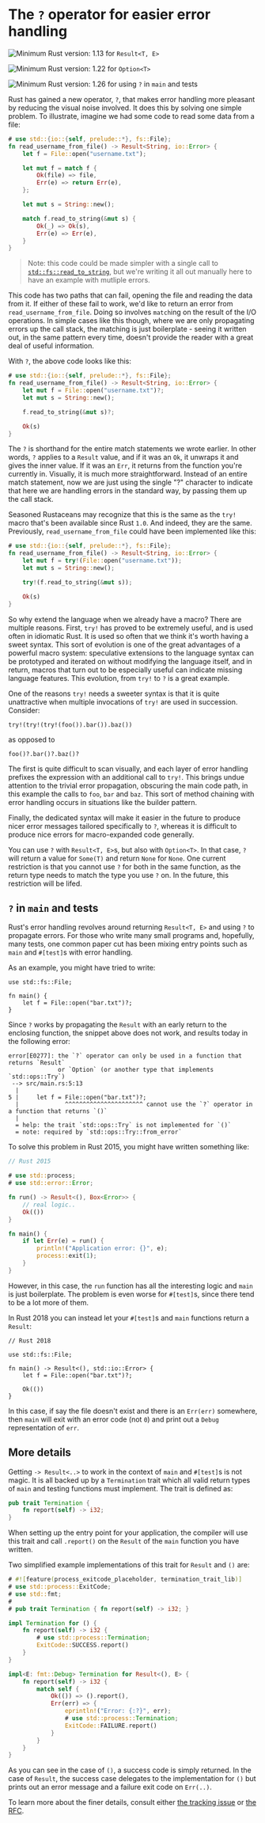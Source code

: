 # The `?` operator for easier error handling

![Minimum Rust version: 1.13](https://img.shields.io/badge/Minimum%20Rust%20Version-1.13-brightgreen.svg) for `Result<T, E>`

![Minimum Rust version: 1.22](https://img.shields.io/badge/Minimum%20Rust%20Version-1.22-brightgreen.svg) for `Option<T>`

![Minimum Rust version: 1.26](https://img.shields.io/badge/Minimum%20Rust%20Version-1.26-brightgreen.svg) for using `?` in `main` and tests

Rust has gained a new operator, `?`, that makes error handling more pleasant
by reducing the visual noise involved. It does this by solving one simple
problem. To illustrate, imagine we had some code to read some data from a
file:

```rust
# use std::{io::{self, prelude::*}, fs::File};
fn read_username_from_file() -> Result<String, io::Error> {
    let f = File::open("username.txt");

    let mut f = match f {
        Ok(file) => file,
        Err(e) => return Err(e),
    };

    let mut s = String::new();

    match f.read_to_string(&mut s) {
        Ok(_) => Ok(s),
        Err(e) => Err(e),
    }
}
```

> Note: this code could be made simpler with a single call to
> [`std::fs::read_to_string`](https://doc.rust-lang.org/stable/std/fs/fn.read_to_string.html),
> but we're writing it all out manually here to have an example with mutliple
> errors.

This code has two paths that can fail, opening the file and reading the data
from it. If either of these fail to work, we'd like to return an error from
`read_username_from_file`. Doing so involves `match`ing on the result of the
I/O operations. In simple cases like this though, where we are only
propagating errors up the call stack, the matching is just boilerplate -
seeing it written out, in the same pattern every time, doesn't provide the
reader with a great deal of useful information.

With `?`, the above code looks like this:

```rust
# use std::{io::{self, prelude::*}, fs::File};
fn read_username_from_file() -> Result<String, io::Error> {
    let mut f = File::open("username.txt")?;
    let mut s = String::new();

    f.read_to_string(&mut s)?;

    Ok(s)
}
```

The `?` is shorthand for the entire match statements we wrote earlier. In
other words, `?` applies to a `Result` value, and if it was an `Ok`, it
unwraps it and gives the inner value. If it was an `Err`, it returns from the
function you're currently in. Visually, it is much more straightforward.
Instead of an entire match statement, now we are just using the single "?"
character to indicate that here we are handling errors in the standard way,
by passing them up the call stack.

Seasoned Rustaceans may recognize that this is the same as the `try!` macro
that's been available since Rust `1.0`. And indeed, they are the same.
Previously, `read_username_from_file` could have been implemented like this:

```rust
# use std::{io::{self, prelude::*}, fs::File};
fn read_username_from_file() -> Result<String, io::Error> {
    let mut f = try!(File::open("username.txt"));
    let mut s = String::new();

    try!(f.read_to_string(&mut s));

    Ok(s)
}
```

So why extend the language when we already have a macro? There are multiple
reasons. First, `try!` has proved to be extremely useful, and is used often
in idiomatic Rust. It is used so often that we think it's worth having a
sweet syntax. This sort of evolution is one of the great advantages of a
powerful macro system: speculative extensions to the language syntax can be
prototyped and iterated on without modifying the language itself, and in
return, macros that turn out to be especially useful can indicate missing
language features. This evolution, from `try!` to `?` is a great example.

One of the reasons `try!` needs a sweeter syntax is that it is quite
unattractive when multiple invocations of `try!` are used in succession.
Consider:

```rust,ignore
try!(try!(try!(foo()).bar()).baz())
```

as opposed to

```rust,ignore
foo()?.bar()?.baz()?
```

The first is quite difficult to scan visually, and each layer of error
handling prefixes the expression with an additional call to `try!`. This
brings undue attention to the trivial error propagation, obscuring the main
code path, in this example the calls to `foo`, `bar` and `baz`. This sort of
method chaining with error handling occurs in situations like the builder
pattern.

Finally, the dedicated syntax will make it easier in the future to produce
nicer error messages tailored specifically to `?`, whereas it is difficult to
produce nice errors for macro-expanded code generally.

You can use `?` with `Result<T, E>`s, but also with `Option<T>`. In that
case, `?` will return a value for `Some(T)` and return `None` for `None`. One
current restriction is that you cannot use `?` for both in the same function,
as the return type needs to match the type you use `?` on. In the future,
this restriction will be lifed.

## `?` in `main` and tests

Rust's error handling revolves around returning `Result<T, E>` and using `?`
to propagate errors. For those who write many small programs and, hopefully,
many tests, one common paper cut has been mixing entry points such as `main`
and `#[test]`s with error handling.

As an example, you might have tried to write:

```rust,ignore
use std::fs::File;

fn main() {
    let f = File::open("bar.txt")?;
}
```

Since `?` works by propagating the `Result` with an early return to the
enclosing function, the snippet above does not work, and results today
in the following error:

```rust,ignore
error[E0277]: the `?` operator can only be used in a function that returns `Result`
              or `Option` (or another type that implements `std::ops::Try`)
 --> src/main.rs:5:13
  |
5 |     let f = File::open("bar.txt")?;
  |             ^^^^^^^^^^^^^^^^^^^^^^ cannot use the `?` operator in a function that returns `()`
  |
  = help: the trait `std::ops::Try` is not implemented for `()`
  = note: required by `std::ops::Try::from_error`
```

To solve this problem in Rust 2015, you might have written something like:

```rust
// Rust 2015

# use std::process;
# use std::error::Error;

fn run() -> Result<(), Box<Error>> {
    // real logic..
    Ok(())
}

fn main() {
    if let Err(e) = run() {
        println!("Application error: {}", e);
        process::exit(1);
    }
}
```

However, in this case, the `run` function has all the interesting logic and
`main` is just boilerplate. The problem is even worse for `#[test]`s, since
there tend to be a lot more of them.

In Rust 2018 you can instead let your `#[test]`s and `main` functions return
a `Result`:

```rust,no_run
// Rust 2018

use std::fs::File;

fn main() -> Result<(), std::io::Error> {
    let f = File::open("bar.txt")?;

    Ok(())
}
```

In this case, if say the file doesn't exist and there is an `Err(err)` somewhere,
then `main` will exit with an error code (not `0`) and print out a `Debug`
representation of `err`.

## More details

Getting `-> Result<..>` to work in the context of `main` and `#[test]`s is not
magic. It is all backed up by a `Termination` trait which all valid return
types of `main` and testing functions must implement. The trait is defined as:

```rust
pub trait Termination {
    fn report(self) -> i32;
}
```

When setting up the entry point for your application, the compiler will use this
trait and call `.report()` on the `Result` of the `main` function you have written.

Two simplified example implementations of this trait for `Result` and `()` are:

```rust
# #![feature(process_exitcode_placeholder, termination_trait_lib)]
# use std::process::ExitCode;
# use std::fmt;
#
# pub trait Termination { fn report(self) -> i32; }

impl Termination for () {
    fn report(self) -> i32 {
        # use std::process::Termination;
        ExitCode::SUCCESS.report()
    }
}

impl<E: fmt::Debug> Termination for Result<(), E> {
    fn report(self) -> i32 {
        match self {
            Ok(()) => ().report(),
            Err(err) => {
                eprintln!("Error: {:?}", err);
                # use std::process::Termination;
                ExitCode::FAILURE.report()
            }
        }
    }
}
```

As you can see in the case of `()`, a success code is simply returned.
In the case of `Result`, the success case delegates to the implementation for
`()` but prints out an error message and a failure exit code on `Err(..)`.

To learn more about the finer details, consult either [the tracking issue](https://github.com/rust-lang/rust/issues/43301) or [the RFC](https://github.com/rust-lang/rfcs/blob/master/text/1937-ques-in-main.md).
